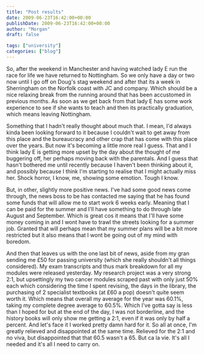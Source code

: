```yaml
---
title: "Post results"
date: 2009-06-23T16:42:00+00:00
publishDate: 2009-06-23T16:42:00+00:00
author: "Morgan"
draft: false

tags: ["university"]
categories: ["blog"]
---
```


So, after the weekend in Manchester and having watched lady E run the race for life we have returned to Nottingham. So we only have a day or two now until I go off on Doug's stag weekend and after that its a week in Sherringham on the Norfolk coast with JC and company. Which should be a nice relaxing break from the running around that has been accustomed in previous months. As soon as we get back from that lady E has some work experience to see if she wants to teach and then its practically graduation, which means leaving Nottingham.

Something that I hadn't really thought about much that. I mean, I'd always kinda been looking forward to it because I couldn't wait to get away from this place and the bureaucracy and other crap that has come with this place over the years. But now it's becoming a little more real I guess. That and I think lady E is getting more upset by the day about the thought of me buggering off, her perhaps moving back with the parentals. And I guess that hasn't bothered me until recently because I haven't been thinking about it, and possibly because I think I'm starting to realise that I might actually miss her. Shock horror, I know, me, showing some emotion. Tough I know.

But, in other, slightly more positive news. I've had some good news come through, the news boss to be has contacted me saying that he has found some funds that will allow me to start work 6 weeks early. Meaning that I can be paid for the summer and I'll have something to do through late August and September. Which is great cos it means that I'll have some money coming in and I wont have to trawl the streets looking for a summer job. Granted that will perhaps mean that my summer plans will be a bit more restricted but it also means that I wont be going out of my mind with boredom.

And then that leaves us with the one last bit of news, aside from my gran sending me £50 for passing university (which she really shouldn't all things considered). My exam transcripts and thus mark breakdown for all my modules were released yesterday. My research project was a very strong 2:1, but upsettingly my two cancer modules scraped past with only just 50% each which considering the time I spent revising, the days in the library, the purchasing of 2 specialist textbooks (at £60 a pop) doesn't quite seem worth it. Which means that overall my average for the year was 60.1%, taking my complete degree average to 60.5%. Which I've gotta say is less than I hoped for but at the end of the day, I was not borderline, and the history books will only show me getting a 2:1, even if it was only by half a percent. And let's face it I worked pretty damn hard for it. So all at once, I'm greatly relieved and disappointed at the same time. Relieved for the 2:1 and no viva, but disappointed that that 60.5 wasn't a 65. But ca la vie. It's all I needed and it's all I need to carry on.
